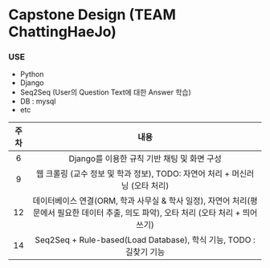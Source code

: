 # Capstone Design (TEAM ChattingHaeJo)

### USE
- Python
- Django
- Seq2Seq (User의 Question Text에 대한 Answer 학습)
- DB : mysql
- etc


|주차|내용|
|:-------:|:-----:
|6|Django를 이용한 규칙 기반 채팅 및 화면 구성
|9|웹 크롤링 (교수 정보 및 학과 정보), TODO: 자연어 처리 + 머신러닝 (오타 처리)
|12|데이터베이스 연결(ORM, 학과 사무실 & 학사 일정), 자연어 처리(평문에서 필요한 데이터 추출, 의도 파악), 오타 처리 (오타 처리 + 띄어쓰기)
|14|Seq2Seq + Rule-based(Load Database), 학식 기능, TODO : 길찾기 기능
